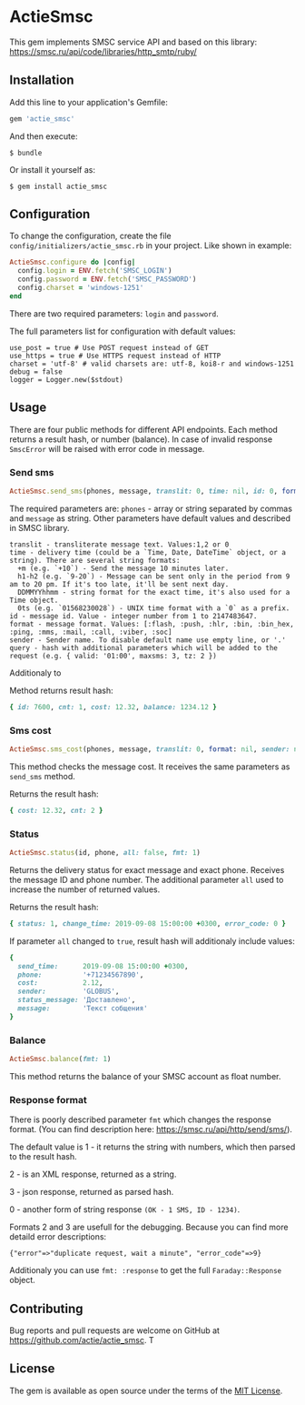# ActieSmsc

This gem implements SMSC service API and based on this library: https://smsc.ru/api/code/libraries/http_smtp/ruby/

## Installation

Add this line to your application's Gemfile:

```ruby
gem 'actie_smsc'
```

And then execute:

    $ bundle

Or install it yourself as:

    $ gem install actie_smsc

## Configuration

To change the configuration, create the file `config/initializers/actie_smsc.rb` in your project. Like shown in example:

```ruby
ActieSmsc.configure do |config|
  config.login = ENV.fetch('SMSC_LOGIN')
  config.password = ENV.fetch('SMSC_PASSWORD')
  config.charset = 'windows-1251'
end
```

There are two required parameters: `login` and `password`.

The full parameters list for configuration with default values:
```
use_post = true # Use POST request instead of GET
use_https = true # Use HTTPS request instead of HTTP
charset = 'utf-8' # valid charsets are: utf-8, koi8-r and windows-1251
debug = false
logger = Logger.new($stdout)
```

## Usage

There are four public methods for different API endpoints. Each method returns a result hash, or number (balance). In case of invalid response `SmscError` will be raised with error code in message.

### Send sms

```ruby
ActieSmsc.send_sms(phones, message, translit: 0, time: nil, id: 0, format: nil, sender: nil, fmt: 1, query_params: {})
```

The required parameters are: `phones` - array or string separated by commas and `message` as string. Other parameters have default values and described in SMSC library.

```
translit - transliterate message text. Values:1,2 or 0
time - delivery time (could be a `Time, Date, DateTime` object, or a string). There are several string formats:
  +m (e.g. `+10`) - Send the message 10 minutes later.
  h1-h2 (e.g. `9-20`) - Message can be sent only in the period from 9 am to 20 pm. If it's too late, it'll be sent next day.
  DDMMYYhhmm - string format for the exact time, it's also used for a Time object.
  0ts (e.g. `01568230028`) - UNIX time format with a `0` as a prefix.
id - message id. Value - integer number from 1 to 2147483647.
format - message format. Values: [:flash, :push, :hlr, :bin, :bin_hex, :ping, :mms, :mail, :call, :viber, :soc]
sender - Sender name. To disable default name use empty line, or '.'
query - hash with additional parameters which will be added to the request (e.g. { valid: '01:00', maxsms: 3, tz: 2 })
```
Additionaly to

Method returns result hash:
```ruby
{ id: 7600, cnt: 1, cost: 12.32, balance: 1234.12 }
```

### Sms cost

```ruby
ActieSmsc.sms_cost(phones, message, translit: 0, format: nil, sender: nil, fmt: 1, query_params: {})
```

This method checks the message cost. It receives the same parameters as `send_sms` method.

Returns the result hash:
```ruby
{ cost: 12.32, cnt: 2 }
```

### Status

```ruby
ActieSmsc.status(id, phone, all: false, fmt: 1)
```

Returns the delivery status for exact message and exact phone. Receives the message ID and phone number. The additional parameter `all` used to increase the number of returned values.

Returns the result hash:
```ruby
{ status: 1, change_time: 2019-09-08 15:00:00 +0300, error_code: 0 }
```

If parameter `all` changed to `true`, result hash will additionaly include values:
```ruby
{
  send_time:      2019-09-08 15:00:00 +0300,
  phone:          '+71234567890',
  cost:           2.12,
  sender:         'GLOBUS',
  status_message: 'Доставлено',
  message:        'Текст собщения'
}
```

### Balance

```ruby
ActieSmsc.balance(fmt: 1)
```
This method returns the balance of your SMSC account as float number.

### Response format

There is poorly described parameter `fmt` which changes the response format. (You can find description here: https://smsc.ru/api/http/send/sms/).

The default value is 1 - it returns the string with numbers, which then parsed to the result hash.

2 - is an XML response, returned as a string.

3 - json response, returned as parsed hash.

0 - another form of string response `(OK - 1 SMS, ID - 1234)`.

Formats 2 and 3 are usefull for the debugging. Because you can find more detaild error descriptions:
```
{"error"=>"duplicate request, wait a minute", "error_code"=>9}
```

Additionaly you can use `fmt: :response` to get the full `Faraday::Response` object.

## Contributing

Bug reports and pull requests are welcome on GitHub at https://github.com/actie/actie_smsc. T

## License

The gem is available as open source under the terms of the [MIT License](https://opensource.org/licenses/MIT).
